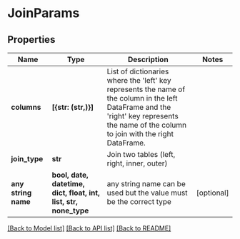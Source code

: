 # JoinParams


## Properties
Name | Type | Description | Notes
------------ | ------------- | ------------- | -------------
**columns** | **[{str: (str,)}]** | List of dictionaries where the &#39;left&#39; key represents the         name of the column in the left DataFrame and the &#39;right&#39; key represents         the name of the column to join with the right DataFrame. | 
**join_type** | **str** | Join two tables (left, right, inner, outer) | 
**any string name** | **bool, date, datetime, dict, float, int, list, str, none_type** | any string name can be used but the value must be the correct type | [optional]

[[Back to Model list]](../README.md#documentation-for-models) [[Back to API list]](../README.md#documentation-for-api-endpoints) [[Back to README]](../README.md)


